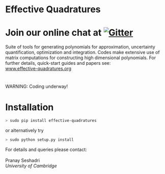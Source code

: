 # Effective Quadratures
# Join our online chat at [![Gitter](https://badges.gitter.im/gitterHQ/gitter.svg)](https://gitter.im/Effective-Quadratures)

Suite of tools for generating polynomials for approximation, uncertainty quantification, optimization and integration. Codes make extensive use of matrix computations for constructing high dimensional polynomials. For further details, quick-start guides and papers see:
<br>
www.effective-quadratures.org
<br>
#

WARNING: Coding underway!<br>

# Installation

```bash
> sudo pip install effective-quadratures
```
or alternatively try
```bash
> sudo python setup.py install
```

For details and queries please contact:<br>
<br>
Pranay Seshadri <br>
*University of Cambridge* <br>



